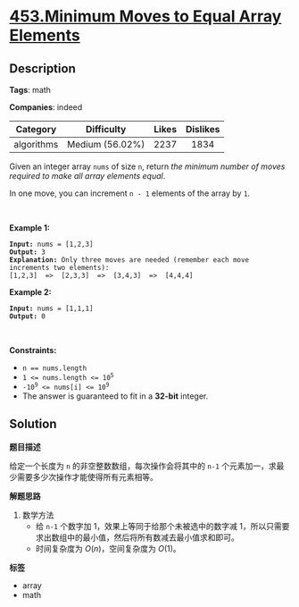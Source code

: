 # [453.Minimum Moves to Equal Array Elements](https://leetcode.com/problems/minimum-moves-to-equal-array-elements/description/)

## Description

**Tags**: math

**Companies**: indeed

|  Category  |   Difficulty    | Likes | Dislikes |
| :--------: | :-------------: | :---: | :------: |
| algorithms | Medium (56.02%) | 2237  |   1834   |

<p>Given an integer array <code>nums</code> of size <code>n</code>, return <em>the minimum number of moves required to make all array elements equal</em>.</p>
<p>In one move, you can increment <code>n - 1</code> elements of the array by <code>1</code>.</p>
<p>&nbsp;</p>
<p><strong class="example">Example 1:</strong></p>
<pre><code><strong>Input:</strong> nums = [1,2,3]
<strong>Output:</strong> 3
<strong>Explanation:</strong> Only three moves are needed (remember each move increments two elements):
[1,2,3]  =&gt;  [2,3,3]  =&gt;  [3,4,3]  =&gt;  [4,4,4]</code></pre>
<p><strong class="example">Example 2:</strong></p>
<pre><code><strong>Input:</strong> nums = [1,1,1]
<strong>Output:</strong> 0</code></pre>
<p>&nbsp;</p>
<p><strong>Constraints:</strong></p>
<ul>
  <li><code>n == nums.length</code></li>
  <li><code>1 &lt;= nums.length &lt;= 10<sup>5</sup></code></li>
  <li><code>-10<sup>9</sup> &lt;= nums[i] &lt;= 10<sup>9</sup></code></li>
  <li>The answer is guaranteed to fit in a <strong>32-bit</strong> integer.</li>
</ul>

## Solution

**题目描述**

给定一个长度为 `n` 的非空整数数组，每次操作会将其中的 `n-1` 个元素加一，求最少需要多少次操作才能使得所有元素相等。

**解题思路**

1. 数学方法
   - 给 `n-1` 个数字加 1，效果上等同于给那个未被选中的数字减 1，所以只需要求出数组中的最小值，然后将所有数减去最小值求和即可。
   - 时间复杂度为 $O(n)$，空间复杂度为 $O(1)$。

**标签**

- array
- math
